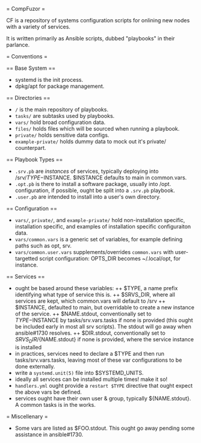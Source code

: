 = CompFuzor = 

CF is a repository of systems configuration scripts for onlining new nodes with a variety of services.

It is written primarily as Ansible scripts, dubbed "playbooks" in their parlance.

= Conventions =

== Base System ==
+ systemd is the init process.
+ dpkg/apt for package management.

== Directories ==
+ `/` is the main repository of playbooks.
+ `tasks/` are subtasks used by playbooks.
+ `vars/` hold broad configuration data.
+ `files/` holds files which will be sourced when running a playbook.
+ `private/` holds sensitive data configs.
+ `example-private/` holds dummy data to mock out it's private/ counterpart.

== Playbook Types ==
+ `.srv.pb` are _instances_ of services, typically deploying into /srv/$TYPE-$INSTANCE. $INSTANCE defaults to main in common.vars.
+ `.opt.pb` is there to install a software package, usually into /opt. configuration, if possible, ought be split into a `.srv.pb` playbook.
+ `.user.pb` are intended to install into a user's own directory.

== Configuration ==
+ `vars/`, `private/`, and `example-private/` hold non-installation specific, installation specific, and examples of installation specific configuraiton data.
+ `vars/common.vars` is a generic set of variables, for example defining paths such as opt, srv.
+ `vars/common.user.vars` supplements/overrides `common.vars` with user-targetted script configuration: OPTS_DIR becomes ~/.local/opt, for instance.

== Services ==
+ ought be based around these variables:
++ $TYPE, a name prefix identifying what type of service this is.
++ $SRVS_DIR, where all services are kept, which common.vars will default to /srv
++ $INSTANCE, defaulted to main, but overridable to create a new instance of the service.
++ $NAME.stdout, conventionally set to $TYPE-$INSTANCE by tasks/srv.vars.tasks if none is provided (this ought be included early in most all srv scripts). The stdout will go away when ansible#1730 resolves.
++ $DIR.stdout, conventionally set to $SRVS_DIR/${NAME.stdout} if none is provided, where the service instance is installed
+ in practices, services need to declare a $TYPE and then run tasks/srv.vars.tasks, leaving most of these var configurations to be done externally.
+ write a `systemd.unit(5)` file into $SYSTEMD_UNITS.
+ ideally all services can be installed multiple times! make it so!
+ `handlers.yml` ought provide a `restart $TYPE` directive that ought expect the above vars be defined.
+ services ought have their own user & group, typically ${NAME.stdout}. A common tasks is in the works.

= Miscellenary =
+ Some vars are listed as $FOO.stdout. This ought go away pending some assistance in ansible#1730.
